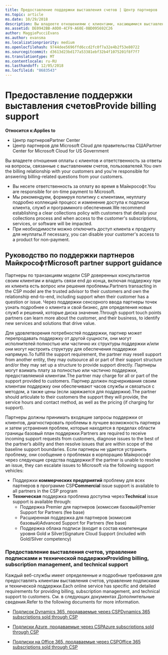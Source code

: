 ```yaml
---
title: Предоставление поддержки выставления счетов | Центр партнеров
ms.topic: article
ms.date: 10/29/2018
description: Вы владеете отношениями с клиентами, касающимися выставления счетов, и обеспечиваете клиентам полную поддержку по всем вопросам, связанным с выставлением счетов.
ms.assetid: DE0942BB-A0D0-4CF9-A60E-0BD095692C26
author: MaggiePucciEvans
ms.author: evansma
ms.localizationpriority: medium
ms.openlocfilehash: 9744dee5696ffd6ccd2fc0f7a32e4b2f53e80722
ms.sourcegitcommit: d3613d23bd177a53381ebf32b4f1075201f8f7f7
ms.translationtype: MT
ms.contentlocale: ru-RU
ms.lasthandoff: 12/05/2018
ms.locfileid: "8683543"
---
```

# <a name="provide-billing-support"></a><span data-ttu-id="67704-103">Предоставление поддержки выставления счетов</span><span class="sxs-lookup"><span data-stu-id="67704-103">Provide billing support</span></span>

**<span data-ttu-id="67704-104">Относится к:</span><span class="sxs-lookup"><span data-stu-id="67704-104">Applies to</span></span>**

-  <span data-ttu-id="67704-105">Центр партнеров</span><span class="sxs-lookup"><span data-stu-id="67704-105">Partner Center</span></span>
-  <span data-ttu-id="67704-106">Центр партнеров для Microsoft Cloud для правительства США</span><span class="sxs-lookup"><span data-stu-id="67704-106">Partner Center for Microsoft Cloud for US Government</span></span>


<span data-ttu-id="67704-107">Вы владеете отношения оплаты с клиентов и ответственность за ответы на вопросы, связанные с выставлением счетов, пользователей.</span><span class="sxs-lookup"><span data-stu-id="67704-107">You own the billing relationship with your customers and you're responsible for answering billing-related questions from your customers.</span></span>

-   <span data-ttu-id="67704-108">Вы несете ответственность за оплату во время в Майкрософт.</span><span class="sxs-lookup"><span data-stu-id="67704-108">You are responsible for on-time payment to Microsoft.</span></span>
-   <span data-ttu-id="67704-109">Мы рекомендуем, формируя политику с клиентами, неуплату подробно коллекций процесс и изменение доступа к подписки клиента, служб и программного обеспечения.</span><span class="sxs-lookup"><span data-stu-id="67704-109">We recommend establishing a clear collections policy with customers that details your collections process and when access to the customer's subscriptions, services, or software will be impacted.</span></span>
-   <span data-ttu-id="67704-110">При необходимости можно отключить доступ клиента к продукту для неуплаты.</span><span class="sxs-lookup"><span data-stu-id="67704-110">If necessary, you can disable your customer's access to a product for non-payment.</span></span>

## <a name="microsoft-partner-support-guidance"></a><span data-ttu-id="67704-111">Руководство по поддержки партнеров Майкрософт</span><span class="sxs-lookup"><span data-stu-id="67704-111">Microsoft partner support guidance</span></span>

<span data-ttu-id="67704-112">Партнеры по транзакциям модели CSP доверенных консультантов своим клиентам и владеть связи end до конца, включая поддержку при их клиента есть вопрос или решения проблемы.</span><span class="sxs-lookup"><span data-stu-id="67704-112">Partners transacting in the CSP model are the trusted advisor to their customers and own the relationship end-to-end, including support when their customer has a question or issue.</span></span> <span data-ttu-id="67704-113">Через поддержки сенсорного ввода партнеры точек узнать подробнее о клиента и свой бизнес, для определения новых служб и решений, которые диска значение.</span><span class="sxs-lookup"><span data-stu-id="67704-113">Through support touch points partners can learn more about the customer, and their business, to identify new services and solutions that drive value.</span></span>

<span data-ttu-id="67704-114">Для удовлетворения потребностей поддержки, партнер может перепродавать поддержку от другой сущности, они могут исполнителей полностью или частично их структуры поддержки и/или они могут настроить структуру для обеспечения поддержки напрямую.</span><span class="sxs-lookup"><span data-stu-id="67704-114">To fulfill the support requirement, the partner may resell support from another entity, they may outsource all or part of their support structure and/or they may set up a structure to provide support directly.</span></span>  <span data-ttu-id="67704-115">Партнеры могут взимать плату за полностью или частично поддержки, предоставляемой клиентам.</span><span class="sxs-lookup"><span data-stu-id="67704-115">The partner may charge for all or part of the support provided to customers.</span></span> <span data-ttu-id="67704-116">Партнер должен подчеркивания своим клиентам поддержку они обеспечивают часов службы и связаться с методом, а также цены (если заряжается для поддержки).</span><span class="sxs-lookup"><span data-stu-id="67704-116">The partner should articulate to their customers the support they will provide, the service hours and contact method, as well as the pricing (if charging for support).</span></span> 

<span data-ttu-id="67704-117">Партнеры должны принимать входящие запросы поддержки от клиентов, диагностировать проблемы в лучшее возможность партнера и затем устранения проблем, которые находятся в пределах области границы базовый план поддержки.</span><span class="sxs-lookup"><span data-stu-id="67704-117">Partners are required to receive incoming support requests from customers, diagnose issues to the best of the partner’s ability and then resolve issues that are within scope of the baseline support boundaries.</span></span> <span data-ttu-id="67704-118">Если партнеры не удается устранить проблему, они сообщение о проблемах в корпорацию Майкрософт через следующие средства поддержки:</span><span class="sxs-lookup"><span data-stu-id="67704-118">If the partner is unable to resolve an issue, they can escalate issues to Microsoft via the following support vehicles:</span></span>

- <span data-ttu-id="67704-119">Поддержки **коммерческих предприятий** проблему для всех партнеров в программе CSP</span><span class="sxs-lookup"><span data-stu-id="67704-119">**Commercial** issue support is available to all partners in the CSP program</span></span>
-   <span data-ttu-id="67704-120">**Техническая** поддержка проблема доступна через:</span><span class="sxs-lookup"><span data-stu-id="67704-120">**Technical** issue support is available through:</span></span>
    -   <span data-ttu-id="67704-121">Поддержка Premier для партнеров (комиссия базовый)</span><span class="sxs-lookup"><span data-stu-id="67704-121">Premier Support for Partners (fee base)</span></span>
    -   <span data-ttu-id="67704-122">Расширенная поддержка для партнеров (комиссия базовый)</span><span class="sxs-lookup"><span data-stu-id="67704-122">Advanced Support for Partners (fee base)</span></span>
    -   <span data-ttu-id="67704-123">Поддержка облака подписи (входит в состав компетенции уровня Gold и Silver)</span><span class="sxs-lookup"><span data-stu-id="67704-123">Signature Cloud Support (included with Gold/Silver competency)</span></span>

### <a name="providing-billing-subscription-management-and-technical-support"></a><span data-ttu-id="67704-124">Предоставление выставления счетов, управление подписками и технической поддержки</span><span class="sxs-lookup"><span data-stu-id="67704-124">Providing billing, subscription management, and technical support</span></span> 

<span data-ttu-id="67704-125">Каждый веб-службы имеет определенные и подробные требования для предоставлять клиентам выставления счетов, управление подписками и технической поддержки.</span><span class="sxs-lookup"><span data-stu-id="67704-125">Each online service has specific and detailed requirements for providing billing, subscription management, and technical support to customers.</span></span> <span data-ttu-id="67704-126">См. в следующих документах Дополнительные сведения.</span><span class="sxs-lookup"><span data-stu-id="67704-126">Refer to the following documents for more information.</span></span>

-   [<span data-ttu-id="67704-127">Подписок Dynamics 365, продаваемые через CSP</span><span class="sxs-lookup"><span data-stu-id="67704-127">Dynamics 365 subscriptions sold through CSP</span></span>](https://www.microsoftpartnercommunity.com/t5/CSP/Microsoft-Partner-Support-Guidance/m-p/5262#M30)

-   [<span data-ttu-id="67704-128">Подписки Azure, продаваемые через CSP</span><span class="sxs-lookup"><span data-stu-id="67704-128">Azure subscriptions sold through CSP</span></span>](https://www.microsoftpartnercommunity.com/t5/CSP/Microsoft-Partner-Support-Guidance/m-p/5263#M31)

-   [<span data-ttu-id="67704-129">Подписки на Office 365, продаваемые через CSP</span><span class="sxs-lookup"><span data-stu-id="67704-129">Office 365 subscriptions sold through CSP</span></span>](https://www.microsoftpartnercommunity.com/t5/CSP/Microsoft-Partner-Support-Guidance/m-p/5264#M32)
 

